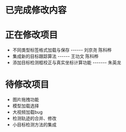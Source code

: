 # 已完成修改内容

# 正在修改项目

- 不同类型标签格式加载与保存 ------ 刘京尧 陈科桦
- 集成新的目标跟踪算法 ------ 王功文 陈科桦
- 添加目标检测框校正与真实坐标计算功能 ------- 朱英龙
  
# 待修改项目

- 图片拖拽功能
- 模型加载选择
- 大视频加载bug
- 检测轨迹的合并、修改
- 小目标检测方法的集成